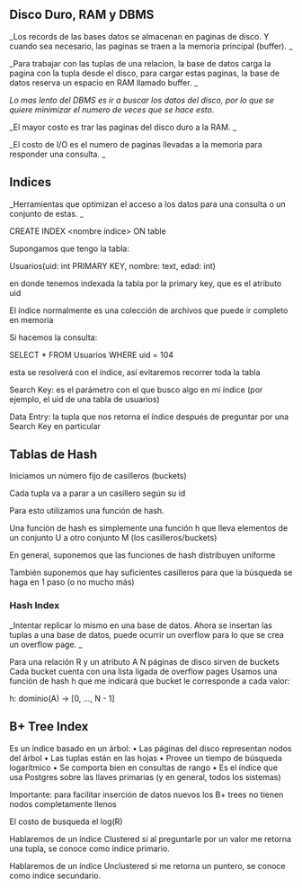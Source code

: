 ## Disco Duro, RAM y DBMS

_Los records de las bases datos se almacenan en paginas de disco. Y  cuando sea necesario, las paginas se traen a la memoria principal (buffer). _

_Para trabajar con las tuplas de una relacion, la base de datos carga la pagina con la tupla desde el disco, para cargar estas paginas, la base de datos reserva un espacio en RAM llamado buffer. _

_Lo mas lento del DBMS es ir a buscar los datos del disco, por lo que se quiere minimizar el numero de veces que se hace esto._

_El mayor costo es trar las paginas del disco duro a la RAM. _

_El costo de I/O es el numero de paginas llevadas a la memoria para responder una consulta. _

## Indices

_Herramientas que optimizan el acceso a los datos para una consulta o un conjunto de estas. _

CREATE INDEX <nombre índice> ON table <atributo>

Supongamos que tengo la tabla:

Usuarios(uid: int PRIMARY KEY,
nombre: text,
edad: int)

en donde tenemos indexada la tabla por la primary
key, que es el atributo uid

El índice normalmente es una colección de archivos
que puede ir completo en memoria

Si hacemos la consulta:

SELECT * FROM Usuarios WHERE uid = 104

esta se resolverá con el índice, así evitaremos recorrer
toda la tabla

Search Key: es el parámetro con el que busco algo
en mi índice (por ejemplo, el uid de una tabla de
usuarios)

Data Entry: la tupla que nos retorna el índice después
de preguntar por una Search Key en particular

## Tablas de Hash

Iniciamos un número fijo de casilleros (buckets)

Cada tupla va a parar a un casillero según su id

Para esto utilizamos una función de hash.

Una función de hash es simplemente una función h
que lleva elementos de un conjunto U a otro
conjunto M (los casilleros/buckets)

En general, suponemos que las funciones de hash
distribuyen uniforme

También suponemos que hay suficientes casilleros para
que la búsqueda se haga en 1 paso (o no mucho más)

### Hash Index

_Intentar replicar lo mismo en una base de datos. Ahora se insertan las tuplas a una base de datos, puede ocurrir un overflow para lo que se crea un overflow page. _

Para una relación R y un atributo A
  N páginas de disco sirven de buckets
  Cada bucket cuenta con una lista ligada de overflow pages
  Usamos una función de hash h que me indicará que bucket le corresponde a cada valor:

h: dominio(A) → [0, …, N - 1]

## B+ Tree Index

Es un índice basado en un árbol:
• Las páginas del disco representan nodos del árbol
• Las tuplas están en las hojas
• Provee un tiempo de búsqueda logarítmico
• Se comporta bien en consultas de rango
• Es el índice que usa Postgres sobre las llaves
primarias (y en general, todos los sistemas)

Importante: para facilitar inserción de datos nuevos
los B+ trees no tienen nodos completamente llenos

El costo de busqueda el log(R)

Hablaremos de un índice Clustered si al preguntarle
por un valor me retorna una tupla, se conoce como indice primario.

Hablaremos de un índice Unclustered si me retorna
un puntero, se conoce como indice secundario.

